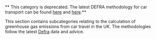 ** This category is deprecated. The latest DEFRA methodology for car
transport can be found
[here](DEFRA_road_transport_methodology_by_vehicle_size) and
[here](DEFRA_road_transport_methodology_by_vehicle_class).**

This section contains subcategories relating to the calculation of
greenhouse gas emissions from car travel in the UK. The methodologies
follow the latest
[Defra](http://www.defra.gov.uk/environment/business/reporting/conversion-factors.htm)
data and advice.
